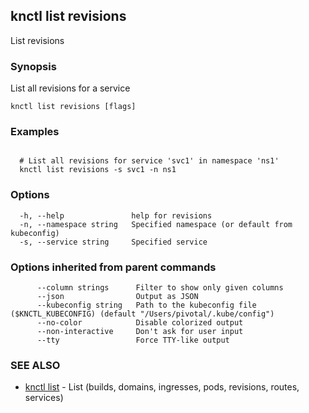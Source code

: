 ## knctl list revisions

List revisions

### Synopsis

List all revisions for a service

```
knctl list revisions [flags]
```

### Examples

```

  # List all revisions for service 'svc1' in namespace 'ns1' 
  knctl list revisions -s svc1 -n ns1
```

### Options

```
  -h, --help               help for revisions
  -n, --namespace string   Specified namespace (or default from kubeconfig)
  -s, --service string     Specified service
```

### Options inherited from parent commands

```
      --column strings      Filter to show only given columns
      --json                Output as JSON
      --kubeconfig string   Path to the kubeconfig file ($KNCTL_KUBECONFIG) (default "/Users/pivotal/.kube/config")
      --no-color            Disable colorized output
      --non-interactive     Don't ask for user input
      --tty                 Force TTY-like output
```

### SEE ALSO

* [knctl list](knctl_list.md)	 - List (builds, domains, ingresses, pods, revisions, routes, services)

